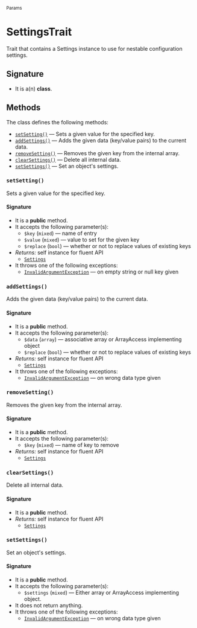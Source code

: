 <small>Params</small>

SettingsTrait
=============

Trait that contains a Settings instance to use for nestable configuration settings.

Signature
---------

- It is a(n) **class**.

Methods
-------

The class defines the following methods:

- [`setSetting()`](#setSetting) &mdash; Sets a given value for the specified key.
- [`addSettings()`](#addSettings) &mdash; Adds the given data (key/value pairs) to the current data.
- [`removeSetting()`](#removeSetting) &mdash; Removes the given key from the internal array.
- [`clearSettings()`](#clearSettings) &mdash; Delete all internal data.
- [`setSettings()`](#setSettings) &mdash; Set an object&#039;s settings.

### `setSetting()` <a name="setSetting"></a>

Sets a given value for the specified key.

#### Signature

- It is a **public** method.
- It accepts the following parameter(s):
    - `$key` (`mixed`) &mdash; name of entry
    - `$value` (`mixed`) &mdash; value to set for the given key
    - `$replace` (`bool`) &mdash; whether or not to replace values of existing keys
- _Returns:_ self instance for fluent API
    - [`Settings`](../Params/Settings.md)
- It throws one of the following exceptions:
    - [`InvalidArgumentException`](http://php.net/class.InvalidArgumentException) &mdash; on empty string or null key given

### `addSettings()` <a name="addSettings"></a>

Adds the given data (key/value pairs) to the current data.

#### Signature

- It is a **public** method.
- It accepts the following parameter(s):
    - `$data` (`array`) &mdash; associative array or ArrayAccess implementing object
    - `$replace` (`bool`) &mdash; whether or not to replace values of existing keys
- _Returns:_ self instance for fluent API
    - [`Settings`](../Params/Settings.md)
- It throws one of the following exceptions:
    - [`InvalidArgumentException`](http://php.net/class.InvalidArgumentException) &mdash; on wrong data type given

### `removeSetting()` <a name="removeSetting"></a>

Removes the given key from the internal array.

#### Signature

- It is a **public** method.
- It accepts the following parameter(s):
    - `$key` (`mixed`) &mdash; name of key to remove
- _Returns:_ self instance for fluent API
    - [`Settings`](../Params/Settings.md)

### `clearSettings()` <a name="clearSettings"></a>

Delete all internal data.

#### Signature

- It is a **public** method.
- _Returns:_ self instance for fluent API
    - [`Settings`](../Params/Settings.md)

### `setSettings()` <a name="setSettings"></a>

Set an object&#039;s settings.

#### Signature

- It is a **public** method.
- It accepts the following parameter(s):
    - `$settings` (`mixed`) &mdash; Either array or ArrayAccess implementing object.
- It does not return anything.
- It throws one of the following exceptions:
    - [`InvalidArgumentException`](http://php.net/class.InvalidArgumentException) &mdash; on wrong data type given

